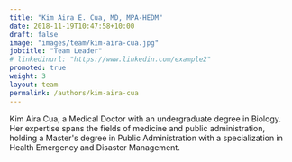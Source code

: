 ```yaml
---
title: "Kim Aira E. Cua, MD, MPA-HEDM"
date: 2018-11-19T10:47:58+10:00
draft: false
image: "images/team/kim-aira-cua.jpg"
jobtitle: "Team Leader"
# linkedinurl: "https://www.linkedin.com/example2"
promoted: true
weight: 3
layout: team
permalink: /authors/kim-aira-cua
---
```


Kim Aira Cua, a Medical Doctor with an undergraduate degree in Biology. Her expertise spans the fields of medicine and public administration, holding a Master's degree in Public Administration with a specialization in Health Emergency and Disaster Management. 